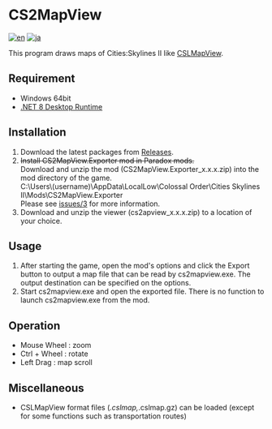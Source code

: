 # CS2MapView
[![en](https://img.shields.io/badge/lang-en-red.svg)](https://github.com/gansaku/CS2MapView/blob/master/README.md)
[![ja](https://img.shields.io/badge/lang-ja-jp.svg)](https://github.com/gansaku/CS2MapView/blob/master/README.ja.md)

This program draws maps of Cities:Skylines II like [CSLMapView](https://steamcommunity.com/sharedfiles/filedetails/?id=845665815).

## Requirement
* Windows 64bit
* [.NET 8 Desktop Runtime](https://dotnet.microsoft.com/download/dotnet/8.0 ".NET 8 Desktop Runtime")

## Installation
1. Download the latest packages from [Releases](https://github.com/gansaku/CS2MapView/releases/).
2. ~~Install CS2MapView.Exporter mod in Paradox mods.~~<br>
Download and unzip the mod (CS2MapView.Exporter_x.x.x.zip) into the mod directory of the game. <br>
C:\Users\\(username)\AppData\LocalLow\Colossal Order\Cities Skylines II\Mods\CS2MapView.Exporter<br>
Please see [issues/3](https://github.com/gansaku/CS2MapView/issues/3) for more information.
3. Download and unzip the viewer (cs2apview_x.x.x.zip) to a location of your choice.

 
## Usage
1. After starting the game, open the mod's options and click the Export button to output a map file that can be read by cs2mapview.exe. The output destination can be specified on the options.
2. Start cs2mapview.exe and open the exported file. There is no function to launch cs2mapview.exe from the mod.

## Operation
* Mouse Wheel : zoom
* Ctrl + Wheel : rotate
* Left Drag : map scroll

## Miscellaneous
* CSLMapView format files (*.cslmap,*.cslmap.gz) can be loaded (except for some functions such as transportation routes)
